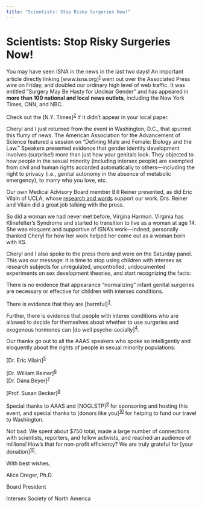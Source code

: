 ```yaml
---
title: "Scientists: Stop Risky Surgeries Now!"
---
```


# Scientists: Stop Risky Surgeries Now!

<p>You may have seen <span class="caps">ISNA</span> in the news in the last two days! An important article directly linking [www.isna.org]<sup class="footnote" id="fnrev6279985805d8ccdd33fca3-1"><a href="#fn6279985805d8ccdd33fca3-1">1</a></sup> went out over the Associated Press wire on Friday, and doubled our ordinary high level of web traffic. It was entitled &#8220;Surgery May Be Hasty for Unclear Gender&#8221; and has appeared in <b>more than 100 national and local news outlets</b>, including the New York Times, <span class="caps">CNN</span>, and <span class="caps">NBC</span>.</p>





<p>Check out the [N.Y. Times]<sup class="footnote" id="fnrev6279985805d8ccdd33fca3-2"><a href="#fn6279985805d8ccdd33fca3-2">2</a></sup> if it didn&#8217;t appear in your local paper.</p>





<p>Cheryl and I just returned from the event in Washington, D.C., that spurred this flurry of news. The American Association for the Advancement of Science featured a session on &#8220;Defining Male and Female: Biology and the Law.&#8221; Speakers presented evidence that gender identity development involves (surprise!) more than just how your genitals look. They objected to how people in the sexual minority (including intersex people) are exempted from civil and human rights accorded automatically to others&#8212;including the right to privacy (i.e., genital autonomy in the absence of metabolic emergency), to marry who you love, etc.</p>





<p>Our own Medical Advisory Board member Bill Reiner presented, as did Eric Vilain of <span class="caps">UCLA</span>, whose <a href="/library/law/vilain_aaas_2005">research and words</a> support our work. Drs. Reiner and Vilain did a great job talking with the press. </p>





<p>So did a woman we had never met before, Virgina Harmon. Virginia has Klinefelter&#8217;s Syndrome and started to transition to live as a woman at age 14. She was eloquent and supportive of <span class="caps">ISNA</span>&#8217;s work&#8212;indeed, personally thanked Cheryl for how her work helped her come out as a woman born with KS.</p>





<p>Cheryl and I also spoke to the press there and were on the Saturday panel. This was our message: it is time to stop using children with intersex as research subjects for unregulated, uncontrolled, undocumented experiments on sex development theories, and start recognizing the facts:</p>





<p>There is no evidence that appearance &#8220;normalizing&#8221; infant genital surgeries are necessary or effective for children with intersex conditions. </p>





<p>There is evidence that they are [harmful]<sup class="footnote" id="fnrev6279985805d8ccdd33fca3-3"><a href="#fn6279985805d8ccdd33fca3-3">3</a></sup>. </p>





<p>Further, there is evidence that people with interex conditions who are allowed to decide for themselves about whether to use surgeries and exogenous hormones can [do well psycho-socially]<sup class="footnote" id="fnrev6279985805d8ccdd33fca3-4"><a href="#fn6279985805d8ccdd33fca3-4">4</a></sup>.</p>





<p>Our thanks go out to all the <span class="caps">AAAS</span> speakers who spoke so intelligently and eloquently about the rights of people in sexual minority populations:  </p>



<p>[Dr. Eric Vilain]<sup class="footnote" id="fnrev6279985805d8ccdd33fca3-5"><a href="#fn6279985805d8ccdd33fca3-5">5</a></sup>  </p>

<p>[Dr. William Reiner]<sup class="footnote" id="fnrev6279985805d8ccdd33fca3-6"><a href="#fn6279985805d8ccdd33fca3-6">6</a></sup>  <br />
[Dr. Dana Beyer]<sup class="footnote" id="fnrev6279985805d8ccdd33fca3-7"><a href="#fn6279985805d8ccdd33fca3-7">7</a></sup>  </p>

[Prof. Susan Becker]<sup class="footnote" id="fnrev6279985805d8ccdd33fca3-8"><a href="#fn6279985805d8ccdd33fca3-8">8</a></sup></p>  



<p>Special thanks to <span class="caps">AAAS</span> and [NOGLSTP]<sup class="footnote" id="fnrev6279985805d8ccdd33fca3-9"><a href="#fn6279985805d8ccdd33fca3-9">9</a></sup> for sponsoring and hosting this event, and special thanks to [donors like you]<sup class="footnote" id="fnrev6279985805d8ccdd33fca3-10"><a href="#fn6279985805d8ccdd33fca3-10">10</a></sup> for helping to fund our travel to Washington. </p>





<p>Not bad: We spent about $750 total, made a large number of connections with scientists, reporters, and fellow activists, and reached an audience of millions! How&#8217;s that for non-profit efficiency? We are truly grateful for [your donation]<sup class="footnote"><a href="#fn6279985805d8ccdd33fca3-10">10</a></sup>.</p>





<p>With best wishes,</p>





<p>Alice Dreger, Ph.D.  </p>

<p>Board President  </p>

<p>Intersex Society of North America</p>

 [1]: /
 [2]: http://www.nytimes.com/aponline/health/AP-Babies-Unclear-Gender.html?ex=1109394000&amp;en=aa22c9abe7ab3427&amp;ei=5070
 [3]: /faq/concealment
 [4]: /faq/healthy
 [5]: /library/law/vilain_aaas_2005
 [6]: /library/reinerprecepts
 [7]: http://www.nctequality.org/
 [8]: http://www.law.csuohio.edu/faculty/becker/
 [9]: http://www.noglstp.org/
 [10]: /donate